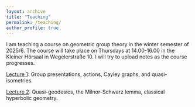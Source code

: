 ```yaml
---
layout: archive
title: "Teaching"
permalink: /teaching/
author_profile: true
---
```


I am teaching a course on geometric group theory in the winter semester of 2025/6. The course will take place on Thursdays at 14.00-16.00 in the Kleiner Hörsaal in Wegelerstraße 10. I will try to upload notes as the course progresses.

[Lecture 1](https://lawk-mineh.github.io//files/course/Lecture_1.pdf): Group presentations, actions, Cayley graphs, and quasi-isometries.

[Lecture 2](https://lawk-mineh.github.io//files/course/Lecture_2.pdf): Quasi-geodesics, the Milnor-Schwarz lemma, classical hyperbolic geometry.
